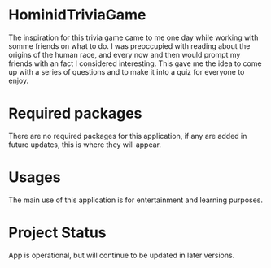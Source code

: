 # HominidTriviaGame

The inspiration for this trivia game came to me one day while working with somme friends on what to do. I was preoccupied with reading about the origins of the human race, and every now and then would prompt my friends with an fact I considered interesting. This gave me the idea to come up with a series of questions and to make it into a quiz for everyone to enjoy.

# Required packages

There are no required packages for this application, if any are added in future updates, this is where they will appear.

# Usages

The main use of this application is for entertainment and learning purposes.


# Project Status

App is operational, but will continue to be updated in later versions.
